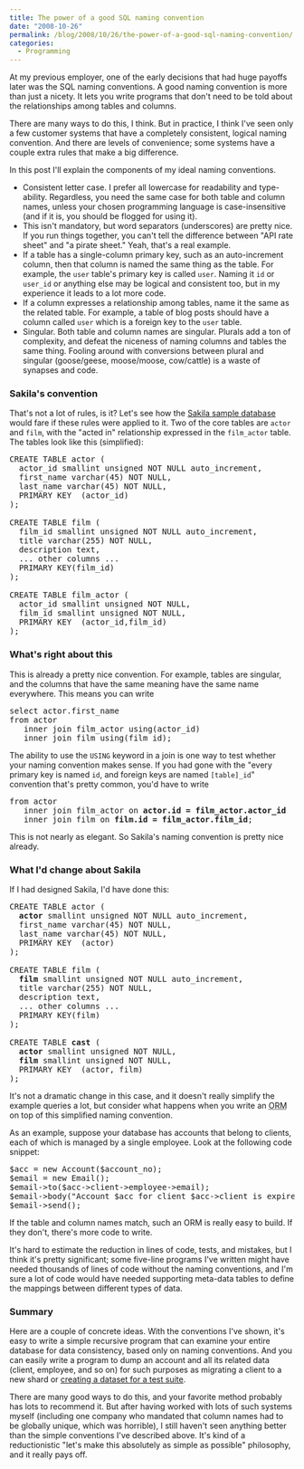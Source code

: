```yaml
---
title: The power of a good SQL naming convention
date: "2008-10-26"
permalink: /blog/2008/10/26/the-power-of-a-good-sql-naming-convention/
categories:
  - Programming
---
```

At my previous employer, one of the early decisions that had huge payoffs later was the SQL naming conventions. A good naming convention is more than just a nicety. It lets you write programs that don't need to be told about the relationships among tables and columns.

There are many ways to do this, I think. But in practice, I think I've seen only a few customer systems that have a completely consistent, logical naming convention. And there are levels of convenience; some systems have a couple extra rules that make a big difference.

In this post I'll explain the components of my ideal naming conventions.

<!--more-->

*   Consistent letter case. I prefer all lowercase for readability and type-ability. Regardless, you need the same case for both table and column names, unless your chosen programming language is case-insensitive (and if it is, you should be flogged for using it).
*   This isn't mandatory, but word separators (underscores) are pretty nice. If you run things together, you can't tell the difference between "API rate sheet" and "a pirate sheet." Yeah, that's a real example.
*   If a table has a single-column primary key, such as an auto-increment column, then that column is named the same thing as the table. For example, the `user` table's primary key is called `user`. Naming it `id` or `user_id` or anything else may be logical and consistent too, but in my experience it leads to a lot more code.
*   If a column expresses a relationship among tables, name it the same as the related table. For example, a table of blog posts should have a column called `user` which is a foreign key to the `user` table.
*   Singular. Both table and column names are singular. Plurals add a ton of complexity, and defeat the niceness of naming columns and tables the same thing. Fooling around with conversions between plural and singular (goose/geese, moose/moose, cow/cattle) is a waste of synapses and code.

### Sakila's convention

That's not a lot of rules, is it? Let's see how the [Sakila sample database][1] would fare if these rules were applied to it. Two of the core tables are `actor` and `film`, with the "acted in" relationship expressed in the `film_actor` table. The tables look like this (simplified):

<pre>CREATE TABLE actor (
  actor_id smallint unsigned NOT NULL auto_increment,
  first_name varchar(45) NOT NULL,
  last_name varchar(45) NOT NULL,
  PRIMARY KEY  (actor_id)
);

CREATE TABLE film (
  film_id smallint unsigned NOT NULL auto_increment,
  title varchar(255) NOT NULL,
  description text,
  ... other columns ...
  PRIMARY KEY(film_id)
);

CREATE TABLE film_actor (
  actor_id smallint unsigned NOT NULL,
  film_id smallint unsigned NOT NULL,
  PRIMARY KEY  (actor_id,film_id)
);
</pre>

### What's right about this

This is already a pretty nice convention. For example, tables are singular, and the columns that have the same meaning have the same name everywhere. This means you can write

<pre>select actor.first_name
from actor
   inner join film_actor using(actor_id)
   inner join film using(film_id);</pre>

The ability to use the `USING` keyword in a join is one way to test whether your naming convention makes sense. If you had gone with the "every primary key is named `id`, and foreign keys are named `[table]_id`" convention that's pretty common, you'd have to write

<pre>from actor
   inner join film_actor on <strong>actor.id = film_actor.actor_id</strong>
   inner join film on <strong>film.id = film_actor.film_id</strong>;</pre>

This is not nearly as elegant. So Sakila's naming convention is pretty nice already.

### What I'd change about Sakila

If I had designed Sakila, I'd have done this:

<pre>CREATE TABLE actor (
  <strong>actor</strong> smallint unsigned NOT NULL auto_increment,
  first_name varchar(45) NOT NULL,
  last_name varchar(45) NOT NULL,
  PRIMARY KEY  (actor)
);

CREATE TABLE film (
  <strong>film</strong> smallint unsigned NOT NULL auto_increment,
  title varchar(255) NOT NULL,
  description text,
  ... other columns ...
  PRIMARY KEY(film)
);

CREATE TABLE <strong>cast</strong> (
  <strong>actor</strong> smallint unsigned NOT NULL,
  <strong>film</strong> smallint unsigned NOT NULL,
  PRIMARY KEY  (actor, film)
);
</pre>

It's not a dramatic change in this case, and it doesn't really simplify the example queries a lot, but consider what happens when you write an <acronym title="Object-relational mapping">ORM</acronym> on top of this simplified naming convention.

As an example, suppose your database has accounts that belong to clients, each of which is managed by a single employee. Look at the following code snippet:

<pre>$acc = new Account($account_no);
$email = new Email();
$email->to($acc->client->employee->email);
$email->body("Account $acc for client $acc->client is expired");
$email->send();
</pre>

If the table and column names match, such an ORM is really easy to build. If they don't, there's more code to write.

It's hard to estimate the reduction in lines of code, tests, and mistakes, but I think it's pretty significant; some five-line programs I've written might have needed thousands of lines of code without the naming conventions, and I'm sure a lot of code would have needed supporting meta-data tables to define the mappings between different types of data.

### Summary

Here are a couple of concrete ideas. With the conventions I've shown, it's easy to write a simple recursive program that can examine your entire database for data consistency, based only on naming conventions. And you can easily write a program to dump an account and all its related data (client, employee, and so on) for such purposes as migrating a client to a new shard or [creating a dataset for a test suite][2].

There are many good ways to do this, and your favorite method probably has lots to recommend it. But after having worked with lots of such systems myself (including one company who mandated that column names had to be globally unique, which was horrible), I still haven't seen anything better than the simple conventions I've described above. It's kind of a reductionistic "let's make this absolutely as simple as possible" philosophy, and it really pays off.

 [1]: http://dev.mysql.com/doc/sakila/en/sakila.html
 [2]: http://www.xaprb.com/blog/2008/08/19/how-to-unit-test-code-that-interacts-with-a-database/
